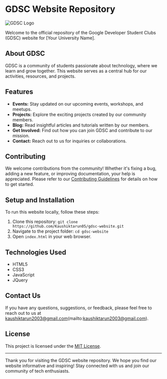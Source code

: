 # GDSC Website Repository

![GDSC Logo](/path/to/gdsc-logo.png)

Welcome to the official repository of the Google Developer Student Clubs (GDSC) website for [Your University Name]. 

## About GDSC

GDSC is a community of students passionate about technology, where we learn and grow together. This website serves as a central hub for our activities, resources, and projects.

## Features

- **Events:** Stay updated on our upcoming events, workshops, and meetups.
- **Projects:** Explore the exciting projects created by our community members.
- **Blog:** Read insightful articles and tutorials written by our members.
- **Get Involved:** Find out how you can join GDSC and contribute to our mission.
- **Contact:** Reach out to us for inquiries or collaborations.

## Contributing

We welcome contributions from the community! Whether it's fixing a bug, adding a new feature, or improving documentation, your help is appreciated. Please refer to our [Contributing Guidelines](CONTRIBUTING.md) for details on how to get started.

## Setup and Installation

To run this website locally, follow these steps:

1. Clone this repository: `git clone https://github.com/Kaushiktarun05/gdsc-website.git`
2. Navigate to the project folder: `cd gdsc-website`
3. Open `index.html` in your web browser.

## Technologies Used

- HTML5
- CSS3
- JavaScript
- JQuery

## Contact Us

If you have any questions, suggestions, or feedback, please feel free to reach out to us at kaushiktarun2003@gmail.com(mailto:kaushiktarun2003@gmail.com).

## License

This project is licensed under the [MIT License](LICENSE).

---

Thank you for visiting the GDSC website repository. We hope you find our website informative and inspiring! Stay connected with us and join our community of tech enthusiasts.
